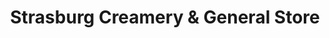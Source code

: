 ---
title: "Strasburg Creamery & General Store"
url: /strasburg/strasburg-creamery-and-general-store/
shop: gift
---